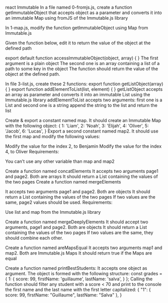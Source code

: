 react Immutable
In a file named 0-fromjs.js, create a function getImmutableObject that accepts object as a parameter and converts it into an immutable Map using fromJS of the Immutable.js library

In 1-map.js, modify the function getImmutableObject using Map from Immutable.js

Given the function below, edit it to return the value of the object at the defined path

export default function accessImmutableObject(object, array) { } The first argument is a plain object The second one is an array containing a list of a path to some key in the object The function should return the value of the object at the defined path.

In file 3-list.js, create these 2 functions:
export function getListObject(array) { } export function addElementToList(list, element) { } getListObject accepts an array as parameter and converts it into an immutable List using the Immutable.js library addElementToList accepts two arguments: first one is a List and second one is a string append the string to the list and return the list

Create & export a constant named map. It should create an Immutable Map with the following object:
{ 1: 'Liam', 2: 'Noah', 3: 'Elijah', 4: 'Oliver', 5: 'Jacob', 6: 'Lucas', } Export a second constant named map2. It should use the first map and modify the following values:

Modify the value for the index 2, to Benjamin Modify the value for the index 4, to Oliver Requirements:

You can’t use any other variable than map and map2

Create a function named concatElements
It accepts two arguments page1 and page2. Both are arrays It should return a List containing the values of the two pages Create a function named mergeElements

It accepts two arguments page1 and page2. Both are objects It should return a List containing the values of the two pages If two values are the same, page2 values should be used. Requirements:

Use list and map from the Immutable.js library

Create a function named mergeDeeplyElements
It should accept two arguments, page1 and page2. Both are objects It should return a List containing the values of the two pages If two values are the same, they should combine each other.

Create a function named areMapsEqual
It accepts two arguments map1 and map2. Both are Immutable.js Maps It should return true if the Maps are equal

Create a function named printBestStudents:
It accepts one object as argument. The object is formed with the following structure: const grades = { 1: { score: 99, firstName: 'guillaume', lastName: 'salva', } }; Calling the function should filter any student with a score < 70 and print to the console the first name and the last name with the first letter capitalized: { "1": { score: 99, firstName: "Guillaume", lastName: "Salva" }, }


